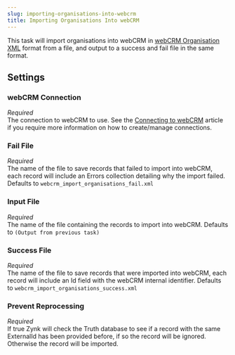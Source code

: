```yaml
---
slug: importing-organisations-into-webcrm
title: Importing Organisations Into webCRM
---
```

This task will import organisations into webCRM in [webCRM Organisation XML](webcrm-organisation-xml) format from a file, and output to a success and fail file in the same format.

## Settings
### webCRM Connection
_Required_  
The connection to webCRM to use. See the [Connecting to webCRM](connecting-to-webcrm) article if you require more information on how to create/manage connections.

### Fail File
_Required_  
The name of the file to save records that failed to import into webCRM, each record will include an Errors collection detailing why the import failed.  Defaults to `webcrm_import_organisations_fail.xml`

### Input File
_Required_  
The name of the file containing the records to import into webCRM.  Defaults to `(Output from previous task)`

### Success File
_Required_  
The name of the file to save records that were imported into webCRM, each record will include an Id field with the webCRM internal identifier.  Defaults to `webcrm_import_organisations_success.xml`

### Prevent Reprocessing
_Required_  
If true Zynk will check the Truth database to see if a record with the same ExternalId has been provided before, if so the record will be ignored.  Otherwise the record will be imported.